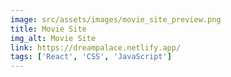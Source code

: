 ```yaml
---
image: src/assets/images/movie_site_preview.png
title: Movie Site
img_alt: Movie Site
link: https://dreampalace.netlify.app/
tags: ['React', 'CSS', 'JavaScript']
---
```

